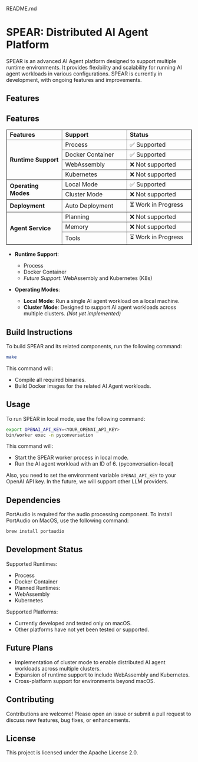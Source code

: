 README.md

# SPEAR: Distributed AI Agent Platform

SPEAR is an advanced AI Agent platform designed to support multiple runtime environments. It provides flexibility and scalability for running AI agent workloads in various configurations. SPEAR is currently in development, with ongoing features and improvements.

## Features
## Features
<table border="1" cellspacing="0" cellpadding="10" style=" width: 100%;">
  <tr>
    <td style="width: 30%; font-weight: bold;">Features</td>
    <td style="width: 35%; font-weight: bold;">Support</td>
    <td style="width: 35%; font-weight: bold;">Status</td>
  </tr>
  <tr>
    <td rowspan="4" style="font-weight: bold;">Runtime Support</td>
    <td>Process</td>
    <td>✅ Supported</td>
  </tr>
  <tr>
    <td>Docker Container</td>
    <td>✅ Supported</td>
  </tr>
  <tr>
    <td>WebAssembly</td>
    <td>❌ Not supported</td>
  </tr>
  <tr>
    <td>Kubernetes</td>
    <td>❌ Not supported</td>
  </tr>
  <tr>
    <td rowspan="2" style="font-weight: bold;">Operating Modes</td>
    <td>Local Mode</td>
    <td>✅ Supported</td>
  </tr>
  <tr>
    <td>Cluster Mode</td>
    <td>❌ Not supported</td>
  </tr>
  <tr>
    <td style="font-weight: bold;">Deployment</td>
    <td>Auto Deployment</td>
    <td>⏳ Work in Progress</td>
  </tr>
  <tr>
    <td rowspan="3" style="font-weight: bold;">Agent Service</td>
    <td>Planning</td>
    <td>❌ Not supported</td>
  </tr>
  <tr>
    <td>Memory</td>
    <td>❌ Not supported</td>
  </tr>
  <tr>
    <td>Tools</td>
    <td>⏳ Work in Progress</td>
  </tr>
</table>


- **Runtime Support**:
  - Process
  - Docker Container
  - *Future Support*: WebAssembly and Kubernetes (K8s)
  
- **Operating Modes**:
  - **Local Mode**: Run a single AI agent workload on a local machine.
  - **Cluster Mode**: Designed to support AI agent workloads across multiple clusters. *(Not yet implemented)*




## Build Instructions

To build SPEAR and its related components, run the following command:

```bash
make
```

This command will:
 - Compile all required binaries.
 - Build Docker images for the related AI Agent workloads.

## Usage

To run SPEAR in local mode, use the following command:

```bash
export OPENAI_API_KEY=<YOUR_OPENAI_API_KEY>
bin/worker exec -n pyconversation
```

This command will:
 - Start the SPEAR worker process in local mode.
 - Run the AI agent workload with an ID of 6. (pyconversation-local)

Also, you need to set the environment variable `OPENAI_API_KEY` to your OpenAI API key. In the future, we will support other LLM providers.

## Dependencies
  PortAudio is required for the audio processing component. To install PortAudio on MacOS, use the following command:
  
  ```bash
  brew install portaudio
  ```

## Development Status

 Supported Runtimes:
 - Process
 - Docker Container
 - Planned Runtimes:
 - WebAssembly
 - Kubernetes
 
 Supported Platforms:
 - Currently developed and tested only on macOS.
 - Other platforms have not yet been tested or supported.

## Future Plans

 - Implementation of cluster mode to enable distributed AI agent workloads across multiple clusters.
 - Expansion of runtime support to include WebAssembly and Kubernetes.
 - Cross-platform support for environments beyond macOS.

## Contributing

Contributions are welcome! Please open an issue or submit a pull request to discuss new features, bug fixes, or enhancements.

## License

This project is licensed under the Apache License 2.0.
